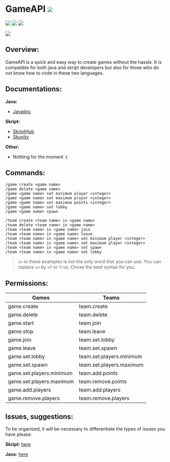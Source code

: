 # GameAPI ![](https://img.shields.io/travis-ci/AlexLew95/GameAPI.svg?style=flat-square)

[![](https://img.shields.io/github/issues/AlexLew95/GameAPI.svg?style=for-the-badge)](https://github.com/AlexLew95/GameAPI/issues) ![](https://img.shields.io/github/forks/AlexLew95/GameAPI.svg?style=for-the-badge) ![](https://img.shields.io/github/stars/AlexLew95/GameAPI.svg?style=for-the-badge)

![](https://i.imgur.com/Lo4xPqv.png)

## Overview:

GameAPI is a quick and easy way to create games without the hassle. It is compatible for both java and skript developers but also for those who do not know how to code in these two languages.

## Documentations:

**__Java:__**

 - [Javadoc](https://alexlew95.github.io/GameAPI/javadoc/)

**__Skript:__**

 - [SkriptHub](http://skripthub.net/docs/?addon=GameAPI)
 - [Skunity](https://docs.skunity.com/syntax/search/addon:GameAPI)
 
**__Other:__**

 - Nothing for the moment :(

## Commands:

```
/game create <game name>
/game delete <game name>
/game <game name> set minimum player <integer>
/game <game name> set maximum player <integer>
/game <game name> set maximum points <integer>
/game <game name> set lobby
/game <game name> spawn

/team create <team name> in <game name>
/team delete <team name> in <game name>
/team <team name> in <game name> join
/team <team name> in <game name> leave
/team <team name> in <game name> set minimum player <integer>
/team <team name> in <game name> set maximum player <integer>
/team <team name> in <game name> set spawn
/team <team name> in <game name> set lobby
```

> ``in`` in these examples is not the only word that you can use. You can replace ``in`` by ``of`` or ``from``. Chose the best syntax for you.

## Permissions:

| Games                    | Teams                    |
|--------------------------|--------------------------|
| game.create              | team.create              |
| game.delete              | team.delete              |
| game.start               | team.join                |
| game.stop                | team.leave               |
| game.join                | team.set.lobby           |
| game.leave               | team.set.spawn           |
| game.set.lobby           | team.set.players.minimum |
| game.set.spawn           | team.set.players.maximum |
| game.set.players.minimum | team.add.points          |
| game.set.players.maximum | team.remove.points       |
| game.add.players         | team.add.players         |
| game.remove.players      | team.remove.players      |

 ## Issues, suggestions:
 
 To be organized, it will be necessary to differentiate the types of issues you have please.
 
 **__Skript:__** [here](https://github.com/AlexLew95/GameAPI/issues/new?milestone=Skript+part)
 
**__Java:__** [here](https://github.com/AlexLew95/GameAPI/issues/new?milestone=Java+part)
